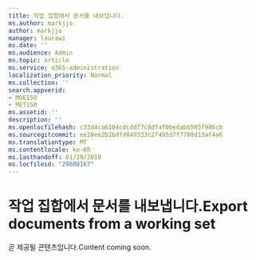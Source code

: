 ```yaml
---
title: 작업 집합에서 문서를 내보냅니다.
ms.author: markjjo
author: markjjo
manager: laurawi
ms.date: ''
ms.audience: Admin
ms.topic: article
ms.service: o365-administration
localization_priority: Normal
ms.collection: ''
search.appverid:
- MOE150
- MET150
ms.assetid: ''
description: ''
ms.openlocfilehash: c33d4ca6104cdcddf7c8dfaf0bedabb565f986cb
ms.sourcegitcommit: ee28ee2b2bdfd049333c2f495d7f7780d13af4a6
ms.translationtype: MT
ms.contentlocale: ko-KR
ms.lasthandoff: 01/29/2019
ms.locfileid: "29608167"
---
```

# <a name="export-documents-from-a-working-set"></a><span data-ttu-id="79950-102">작업 집합에서 문서를 내보냅니다.</span><span class="sxs-lookup"><span data-stu-id="79950-102">Export documents from a working set</span></span>

<span data-ttu-id="79950-103">곧 제공될 콘텐츠입니다.</span><span class="sxs-lookup"><span data-stu-id="79950-103">Content coming soon.</span></span>